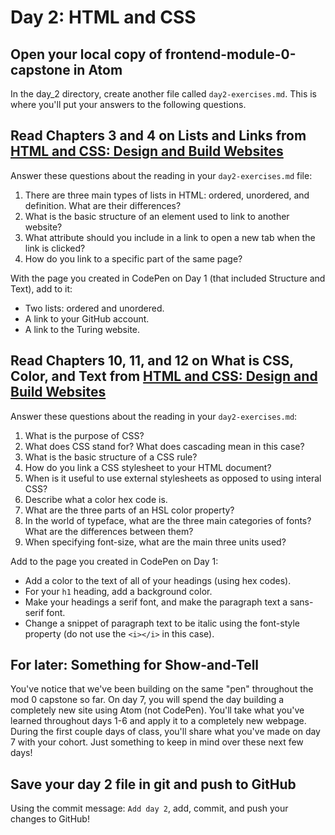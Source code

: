 # Day 2: HTML and CSS

## Open your local copy of frontend-module-0-capstone in Atom

  In the day_2 directory, create another file called `day2-exercises.md`. This is where you'll put your answers to the following questions.

## Read Chapters 3 and 4 on Lists and Links from [HTML and CSS: Design and Build Websites](http://www.amazon.com/HTML-CSS-Design-Build-Websites/dp/1118008189/ref=sr_1_3?ie=UTF8&qid=1459879147&sr=8-3&keywords=duckett)

  Answer these questions about the reading in your `day2-exercises.md` file:

  1.  There are three main types of lists in HTML: ordered, unordered, and definition. What are their differences?
  2.  What is the basic structure of an element used to link to another website?
  3.  What attribute should you include in a link to open a new tab when the link is clicked?
  4.  How do you link to a specific part of the same page?

  With the page you created in CodePen on Day 1 (that included Structure and Text), add to it:

  *   Two lists: ordered and unordered.
  *   A link to your GitHub account.
  *   A link to the Turing website.

## Read Chapters 10, 11, and 12 on What is CSS, Color, and Text from [HTML and CSS: Design and Build Websites](http://www.amazon.com/HTML-CSS-Design-Build-Websites/dp/1118008189/ref=sr_1_3?ie=UTF8&qid=1459879147&sr=8-3&keywords=duckett)

  Answer these questions about the reading in your `day2-exercises.md`:

  1.  What is the purpose of CSS?
  2.  What does CSS stand for? What does cascading mean in this case?
  3.  What is the basic structure of a CSS rule?
  4.  How do you link a CSS stylesheet to your HTML document?
  5.  When is it useful to use external stylesheets as opposed to using interal CSS?
  6.  Describe what a color hex code is.
  7.  What are the three parts of an HSL color property?
  8.  In the world of typeface, what are the three main categories of fonts? What are the differences between them?
  9.  When specifying font-size, what are the main three units used?

  Add to the page you created in CodePen on Day 1:

  *   Add a color to the text of all of your headings (using hex codes).
  *   For your `h1` heading, add a background color.
  *   Make your headings a serif font, and make the paragraph text a sans-serif font.
  *   Change a snippet of paragraph text to be italic using the font-style property (do not use the `<i></i>` in this case).

## For later: Something for Show-and-Tell

  You've notice that we've been building on the same "pen" throughout the mod 0 capstone so far. On day 7, you will spend the day building a completely new site using Atom (not CodePen). You'll take what you've learned throughout days 1-6 and apply it to a completely new webpage. During the first couple days of class, you'll share what you've made on day 7 with your cohort. Just something to keep in mind over these next few days!

## Save your day 2 file in git and push to GitHub

Using the commit message: `Add day 2`, add, commit, and push your changes to GitHub!
